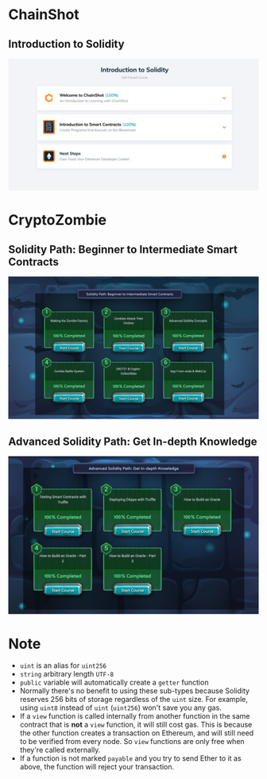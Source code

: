 # ChainShot
## Introduction to Solidity
![](screenshots/chainshot.png)

# CryptoZombie
## Solidity Path: Beginner to Intermediate Smart Contracts
![](screenshots/cryptozombie-beginner-to-intermediate.png)
## Advanced Solidity Path: Get In-depth Knowledge
![](screenshots/cryptozombie-advance.png)

# Note
- `uint` is an alias for `uint256`
- `string` arbitrary length `UTF-8`
- `public` variable will automatically create a `getter` function
- Normally there's no benefit to using these sub-types because Solidity reserves 256 bits of storage regardless of the `uint` size. For example, using `uint8` instead of `uint` (`uint256`) won't save you any gas.
- If a `view` function is called internally from another function in the same contract that is **not** a `view` function, it will still cost gas. This is because the other function creates a transaction on Ethereum, and will still need to be verified from every node. So `view` functions are only free when they're called externally.
- If a function is not marked `payable` and you try to send Ether to it as above, the function will reject your transaction.